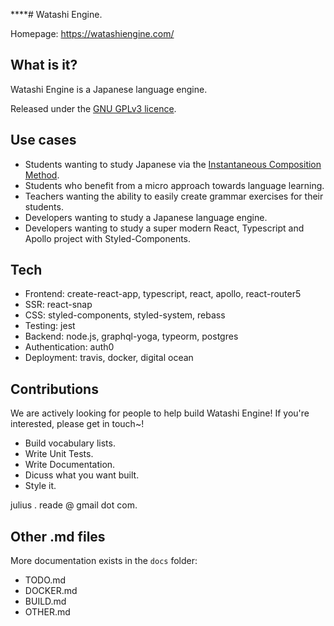 ****# Watashi Engine.

Homepage: https://watashiengine.com/ 

## What is it?

Watashi Engine is a Japanese language engine.

Released under the [GNU GPLv3 licence](https://github.com/dottjt/watashi-engine/blob/master/LICENSE).

## Use cases

  - Students wanting to study Japanese via the [Instantaneous Composition Method](https://watashiengine.com/blog/what-is-the-instantaneous-composition-method).
  - Students who benefit from a micro approach towards language learning.
  - Teachers wanting the ability to easily create grammar exercises for their students.
  - Developers wanting to study a Japanese language engine.
  - Developers wanting to study a super modern React, Typescript and Apollo project with Styled-Components.

## Tech

- Frontend: create-react-app, typescript, react, apollo, react-router5
- SSR: react-snap
- CSS: styled-components, styled-system, rebass
- Testing: jest
- Backend: node.js, graphql-yoga, typeorm, postgres
- Authentication: auth0
- Deployment: travis, docker, digital ocean

## Contributions

We are actively looking for people to help build Watashi Engine! If you're interested, please get in touch~!

- Build vocabulary lists.
- Write Unit Tests.
- Write Documentation.
- Dicuss what you want built. 
- Style it. 

julius . reade @ gmail dot com. 

## Other .md files

More documentation exists in the `docs` folder:

- TODO.md
- DOCKER.md
- BUILD.md
- OTHER.md
